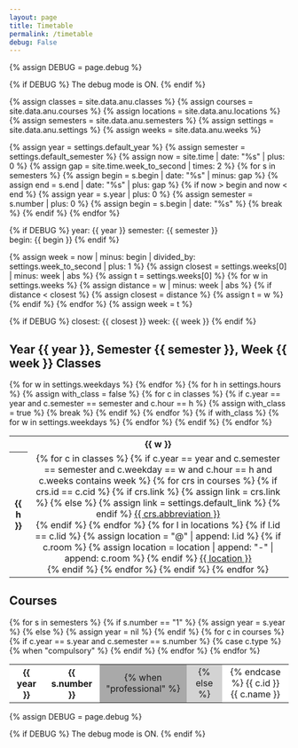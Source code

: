 ```yaml
---
layout: page
title: Timetable
permalink: /timetable
debug: False
---
```



<!-- 1. put debug mode -->
{% assign DEBUG = page.debug %}

{% if DEBUG %}
    The debug mode is ON.
{% endif %}
<!-- end -->


<!-- 2. get data -->
{% assign classes   = site.data.anu.classes %}
{% assign courses   = site.data.anu.courses %}
{% assign locations = site.data.anu.locations %}
{% assign semesters = site.data.anu.semesters %}
{% assign settings  = site.data.anu.settings %}
{% assign weeks     = site.data.anu.weeks %}
<!-- end -->


<!-- 3. get semester -->
{% assign year = settings.default_year %}
{% assign semester = settings.default_semester %}
{% assign now = site.time | date: "%s" | plus: 0 %}
{% assign gap = site.time.week_to_second | times: 2 %}
{% for s in semesters %}
    {% assign begin = s.begin | date: "%s" | minus: gap %}
    {% assign end   = s.end   | date: "%s" | plus: gap  %}
    {% if now > begin and now < end %}
        {% assign year     = s.year   | plus: 0 %}
        {% assign semester = s.number | plus: 0 %}
        {% assign begin = s.begin | date: "%s" %}
        {% break %}
    {% endif %}
{% endfor %}

{% if DEBUG %}
    year: {{ year }}
    semester: {{ semester }}  
    begin: {{ begin }}
{% endif %}
<!-- end -->


<!-- 4. get week -->
{% assign week = now | minus: begin | divided_by: settings.week_to_second | plus: 1 %}
{% assign closest = settings.weeks[0] | minus: week | abs %}
{% assign t = settings.weeks[0] %}
{% for w in settings.weeks %}
    {% assign distance = w | minus: week | abs %}
    {% if distance < closest %}
        {% assign closest = distance %}
        {% assign t = w %}
    {% endif %}
{% endfor %}
{% assign week = t %}

{% if DEBUG %}
    closest: {{ closest }}
    week: {{ week }}
{% endif %}
<!-- end -->


<!-- 5. put subtitle -->
## Year {{ year }}, Semester {{ semester }}, Week {{ week }} Classes
<!-- end -->


<!-- 6. put table -->
<table style="text-align: center">
    <!-- 6.1 put header -->
    <tr>
        <th></th>
        {% for w in settings.weekdays %}
        <th>{{ w }}</th>
        {% endfor %}
    </tr>
    <!-- 6.2 put body -->
    {% for h in settings.hours %}
        {% assign with_class = false %}
        {% for c in classes %}
            {% if c.year == year and c.semester == semester and c.hour == h  %}
                {% assign with_class = true %}
                {% break %}
            {% endif %}
        {% endfor %}
        <!-- hour with class -->
        {% if with_class %}
            <tr>
                <th>{{ h }}</th>
                {% for w in settings.weekdays %}
                <td>
                    {% for c in classes %}
                        {% if c.year == year and c.semester == semester and c.weekday == w and c.hour == h and c.weeks contains week %}
                            <!-- class -->
                            {% for crs in courses %}
                                {% if crs.id == c.cid %}
                                    {% if crs.link %}
                                        {% assign link = crs.link %}
                                    {% else %}
                                        {% assign link = settings.default_link %}
                                    {% endif %}
                                    <a href="{{ link }}">{{ crs.abbreviation }}</a><br/>
                                {% endif %}
                            {% endfor %}
                            <!-- location -->
                            {% for l in locations %}
                                {% if l.id == c.lid %}
                                    {% assign location = "@" | append: l.id %}
                                    {% if c.room %}
                                        {% assign location = location | append: "-" | append: c.room %}
                                    {% endif %}
                                    <a href="{{ l.link }}">{{ location }}</a><br/>
                                {% endif %}
                            {% endfor %}
                            <!---->
                        {% endif %}
                    {% endfor %}
                </td>
                {% endfor %}
            </tr>
        <!---->
        {% endif %}
    {% endfor %}
</table>
<!-- end -->


<!-- 7. put subtitle -->
## Courses
<!-- end -->


<!-- 8. put table -->
<table style="text-align: center">
    {% for s in semesters %}
    <tr style="background-color: white">
        <!-- 8.1 put header -->
        {% if s.number == "1" %}
            {% assign year = s.year %}
        {% else %}
            {% assign year = nil %}
        {% endif %}
        <th style="background-color: white">{{ year }}</th>
        <th style="background-color: white">{{ s.number }}</th>
        <!-- 8.2 put body -->
        {% for c in courses %}
            {% if c.year == s.year and c.semester == s.number %}
                {% case c.type %}
                    {% when "compulsory" %}
                    <td style="background-color: darkgray">
                    {% when "professional" %}
                    <td style="background-color: lightgray">
                    {% else %}
                    <td style="background-color: white">
                {% endcase %}
                {{ c.id }}<br/>{{ c.name }}</td>
            {% endif %}
        {% endfor %}    
    </tr>
    {% endfor %}
</table>
<!-- end -->


<!-- 9. put debug mode -->
{% assign DEBUG = page.debug %}

{% if DEBUG %}
    The debug mode is ON.
{% endif %}
<!-- end -->

